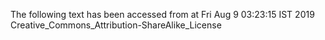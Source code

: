 The following text has been accessed from at Fri Aug 9 03:23:15 IST 2019
Creative_Commons_Attribution-ShareAlike_License
